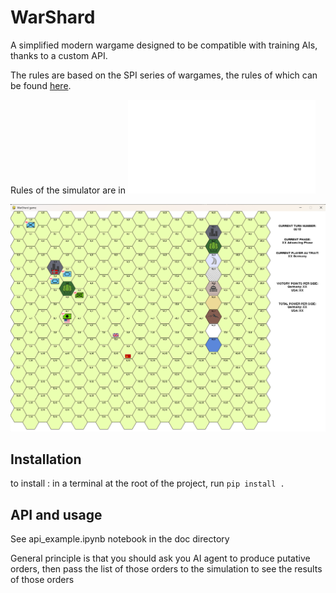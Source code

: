 # WarShard
A simplified modern wargame designed to be compatible with training AIs, thanks to a custom API.

The rules are based on the SPI series of wargames, the rules of which can be found [here](https://www.spigames.net/rules_downloads.htm).


Rules of the simulator are in ![rules](./doc/rules.md)

![alt text](./screenshot.png)

## Installation

to install : in a terminal at the root of the project, run `pip install .`

## API and usage

See api_example.ipynb notebook in the doc directory

General principle is that you should ask you AI agent to produce putative orders, then pass the list of those orders to the simulation
to see the results of those orders